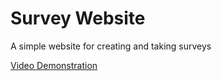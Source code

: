 # Survey Website

A simple website for creating and taking surveys

[Video Demonstration](https://youtu.be/_bpWkB4L7ns)
